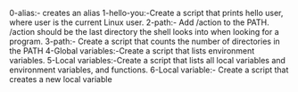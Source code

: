 0-alias:- creates an alias
1-hello-you:-Create a script that prints hello user, where user is the current Linux user.
2-path:- Add /action to the PATH. /action should be the last directory the shell looks into when looking for a program.
3-path:- Create a script that counts the number of directories in the PATH
4-Global variables:-Create a script that lists environment variables.
5-Local variables:-Create a script that lists all local variables and environment variables, and functions.
6-Local variable:- Create a script that creates a new local variable
